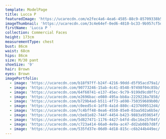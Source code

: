 ```yaml
---
template: ModelPage
title: Lucca P
featuredImage: 'https://ucarecdn.com/e2fec4a6-4ea6-4585-88c9-85709338b576/'
imageThumbnail: 'https://ucarecdn.com/3c4e64ef-0ed6-4810-bc33-9b957cf5d69d/'
firstName: 'Lucca P '
collection: Commercial Faces
height: 173cm
measurementType: chest
bust: 86cm
waist: 68cm
hips: 86cm
size: M/30 pant
shoeSize: '9'
hair: Brown
eyes: Brown
imagePortfolio:
  - image: 'https://ucarecdn.com/b18f97ff-b24f-4216-90dd-d5f95acd79a1/'
  - image: 'https://ucarecdn.com/90773246-15ab-4c41-8548-97498f04c85b/'
  - image: 'https://ucarecdn.com/64f60741-e137-45ec-9c79-9199d9cd0ffc/'
  - image: 'https://ucarecdn.com/e2696bac-e080-495a-bb8a-2229228a7858/'
  - image: 'https://ucarecdn.com/b729b4ad-b511-4f73-a698-750359689b00/'
  - image: 'https://ucarecdn.com/c0eed5c4-1df8-4a1d-880c-4237609512d4/'
  - image: 'https://ucarecdn.com/7c4bff48-8ea6-4550-85e0-03aa502a6b5e/'
  - image: 'https://ucarecdn.com/cbe81e82-744f-4454-b423-9883a959654f/'
  - image: 'https://ucarecdn.com/5d827471-1176-4427-b4fd-dbc16e25f04f/'
  - image: 'https://ucarecdn.com/c723a414-66a0-4e9a-ac47-dd2ab08b7d8f/'
  - image: 'https://ucarecdn.com/535fd37e-06d0-4d18-815c-c6b244b449ec/'
---
```


